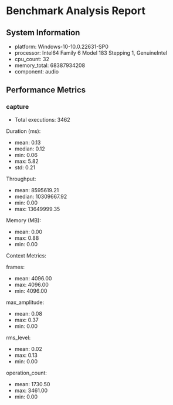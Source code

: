 # Benchmark Analysis Report

## System Information
- platform: Windows-10-10.0.22631-SP0
- processor: Intel64 Family 6 Model 183 Stepping 1, GenuineIntel
- cpu_count: 32
- memory_total: 68387934208
- component: audio

## Performance Metrics

### capture
- Total executions: 3462

Duration (ms):
- mean: 0.13
- median: 0.12
- min: 0.06
- max: 5.82
- std: 0.21

Throughput:
- mean: 8595619.21
- median: 10309667.92
- min: 0.00
- max: 13649999.35

Memory (MB):
- mean: 0.00
- max: 0.88
- min: 0.00

Context Metrics:

frames:
- mean: 4096.00
- max: 4096.00
- min: 4096.00

max_amplitude:
- mean: 0.08
- max: 0.37
- min: 0.00

rms_level:
- mean: 0.02
- max: 0.13
- min: 0.00

operation_count:
- mean: 1730.50
- max: 3461.00
- min: 0.00